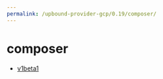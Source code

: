 ```yaml
---
permalink: /upbound-provider-gcp/0.19/composer/
---
```


# composer



* [v1beta1](v1beta1/index.md)